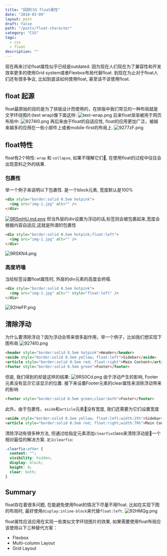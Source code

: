 ```yaml
---
title: "回顾CSS float属性"
date: "2018-03-09"
layout: post
draft: false
path: "/posts/float-character"
category: "CSS"
tags:
  - css
  - float
description: ""
---
```

现在再来讨论float属性似乎已经是outdated. 因为现在人们现在为了兼容性和开发效率更多的使用Grid system或者Flexbox布局代替float. 到现在为止对于float人们还有很多争议, 比如到底该如何使用float, 甚至该不该使用float.

## float 起源  
float最原始的目的是为了排版设计而使用的，在排版中我们常见的一种布局就是文字环绕图片(text wrap)像下面这样:
![text-wrap.png](https://s1.ax1x.com/2018/03/09/927wVI.png)
后来float渐渐被用于网页布局中:
![9274I0.png](https://s1.ax1x.com/2018/03/09/9274I0.png)
再后来由于float的自适应性, float的应用更加广泛，被越来越多的应用在一些小部件上或者mobile-first的布局上.
![9277zF.png](https://s1.ax1x.com/2018/03/09/9277zF.png)

## float特性
float有2个特性: `wrap` 和 `collapse`, 如果不理解它们, 在使用float的过程中往往会出现意料之外的结果.

### 包裹性
举一个例子来说明以下包裹性.
<img>是一个block元素, 宽度默认是100%
```html
<div style="border:solid 0.5em hotpink">
  <img src="img-1.jpg" alt="" />
</div>
```
[![9RSmHU.md.png](https://s1.ax1x.com/2018/03/09/9RSmHU.md.png)](https://imgchr.com/i/9RSmHU)
但当<img>外层的div设置为浮动的话,<img>标签则会被包裹起来,宽度会根据内容自适应,这就是所谓的包裹性
```html
<div style="border:solid 0.5em hotpink;float:left">
  <img src="img-1.jpg" alt="" />
</div>
```
![9RSKN4.png](https://s1.ax1x.com/2018/03/09/9RSKN4.png)

### 高度坍塌
当给<img>标签设置float属性时, 外层的div元素的高度会坍塌.  
```html
<div style="border:solid 0.5em hotpink">
  <img src="img-1.jpg" alt="" style="float:left" />
</div>
```
![92HeFP.png](https://s1.ax1x.com/2018/03/09/92HeFP.png)

## 清除浮动
为什么要清除浮动？因为浮动会带来很多副作用，举一个例子，比如我们想实现下图布局
![9274I0.png](https://s1.ax1x.com/2018/03/09/9274I0.png)
```html
<header style="border:solid 0.5em hotpink">Header</header>
<aside style="border:solid 0.5em yellow; float:left">Sidebar</aside>
<article style="border:solid 0.5em red; float:right">Main Content</article>
<footer style="border:solid 0.5em green">Footer</footer>
```
但是, 我们得到的却是这样的结果:
![9RS0Cd.png](https://s1.ax1x.com/2018/03/09/9RS0Cd.png)
由于浮动产生的影响, Footer元素没有显示它该显示的位置. 接下来设置Footer元素的clear属性来消除浮动带来的影响
```html
<footer style="border:solid 0.5em green;clear:both">Footer</footer>
```
此外，由于包裹性，`aside`和`article`元素没有宽度, 我们还需要为它们设置宽度
```html
<aside style="border:solid 0.5em yellow; float:left;width:25%">Sidebar</aside>
<article style="border:solid 0.5em red; float:right;width:70%">Main Content</article>
```
清除浮动有很多种方法, 但通过给指定元素添加`clearfix`class来清除浮动是一个相对最佳的解决方案.
`定义clearfix`:
```CSS
.clearfix:after {
  content: "";
  visibility: hidden;
  display: block;
  height: 0;
  clear: both;
}
```

## Summary
float存在着很多问题, 在能避免使用float的情况下尽量不用float. 比如在实现下图的布局时, 最好使用`display:inline-block`来代替`float:left`.
![92HMQg.png](https://s1.ax1x.com/2018/03/09/92HMQg.png)

float属性应该应用在实现一些类似文字环绕图片的效果, 如果需要使用float布局应该使用以下三种替代方案：
- Flexbox
- Multi-column Layout
- Grid Layout
